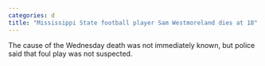 ```yaml
---
categories: d
title: "Mississippi State football player Sam Westmoreland dies at 18"
---
```

The cause of the Wednesday death was not immediately known, but police said that foul play was not suspected.